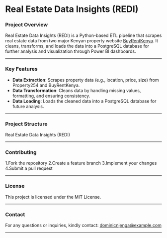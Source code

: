 # **Real Estate Data Insights (REDI)**

### **Project Overview**
Real Estate Data Insights (REDI) is a Python-based ETL pipeline that scrapes real estate data from two major Kenyan property website [BuyRentKenya](http://buyrentkenya.com). It cleans, transforms, and loads the data into a PostgreSQL database for further analysis and visualization through Power BI dashboards.

---

### **Key Features**
- **Data Extraction**: Scrapes property data (e.g., location, price, size) from Property254 and BuyRentKenya.
- **Data Transformation**: Cleans data by handling missing values, formatting, and ensuring consistency.
- **Data Loading**: Loads the cleaned data into a PostgreSQL database for future analysis.

---
### **Project Structure**
Real Estate Data Insights (REDI)

---
### Contributing

1.Fork the repository
2.Create a feature branch
3.Implement your changes
4.Submit a pull request

---
### License
This project is licensed under the MIT License.

---
### Contact
For any questions or inquiries, kindly contact: dominicnjenga@example.com

---
